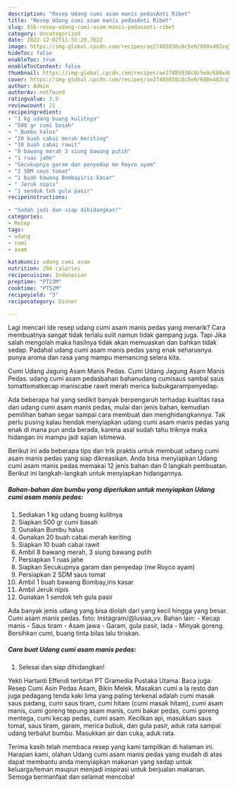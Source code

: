 ```yaml
---
description: "Resep Udang cumi asam manis pedasAnti Ribet"
title: "Resep Udang cumi asam manis pedasAnti Ribet"
slug: 916-resep-udang-cumi-asam-manis-pedasanti-ribet
category: Uncategorized
date: 2022-12-02T11:55:29.762Z
image: https://img-global.cpcdn.com/recipes/ae27485038c8c5e0/680x482cq70/udang-cumi-asam-manis-pedas-foto-resep-utama.jpg
hideToc: false
enableToc: true
enableTocContent: false
thumbnail: https://img-global.cpcdn.com/recipes/ae27485038c8c5e0/680x482cq70/udang-cumi-asam-manis-pedas-foto-resep-utama.jpg
cover: https://img-global.cpcdn.com/recipes/ae27485038c8c5e0/680x482cq70/udang-cumi-asam-manis-pedas-foto-resep-utama.jpg
author: Admin
authorAv: notfound
ratingvalue: 3.9
reviewcount: 21
recipeingredient:
- "1 kg udang buang kulitnya"
- "500 gr cumi basah"
- " Bumbu halus"
- "20 buah cabai merah keriting"
- "10 buah cabai rawit"
- "8 bawang merah 3 siung bawang putih"
- "1 ruas jahe"
- "Secukupnya garam dan penyedap me Royco ayam"
- "2 SDM saus tomat"
- "1 buah bawang Bombayiris kasar"
- " Jeruk nipis"
- "1 sendok teh gula pasir"
recipeinstructions:

- "Sudah jadi dan siap dihidangkan!"
categories:
- Resep
tags:
- udang
- cumi
- asam

katakunci: udang cumi asam 
nutrition: 294 calories
recipecuisine: Indonesian
preptime: "PT23M"
cooktime: "PT52M"
recipeyield: "3"
recipecategory: Dinner

---
```



Lagi mencari ide resep udang cumi asam manis pedas yang menarik? Cara membuatnya sangat tidak terlalu sulit namun tidak gampang juga. Tapi Jika salah mengolah maka hasilnya tidak akan memuaskan dan bahkan tidak sedap. Padahal udang cumi asam manis pedas yang enak seharusnya punya aroma dan rasa yang mampu memancing selera kita.


Cumi Udang Jagung Asam Manis Pedas. Cumi Udang Jagung Asam Manis Pedas. udang cumi asam pedasbahan bahanudang cumisaus sambal saus tomattomatkecap maniscabe rawit merah merica bubukgarampenyedap.

Ada beberapa hal yang sedikit banyak berpengaruh terhadap kualitas rasa dari udang cumi asam manis pedas, mulai dari jenis bahan, kemudian pemilihan bahan segar sampai cara membuat dan menghidangkannya. Tak perlu pusing kalau hendak menyiapkan udang cumi asam manis pedas yang enak di mana pun anda berada, karena asal sudah tahu triknya maka hidangan ini mampu jadi sajian istimewa.


Berikut ini ada beberapa tips dan trik praktis untuk membuat udang cumi asam manis pedas yang siap dikreasikan. Anda bisa menyiapkan Udang cumi asam manis pedas memakai 12 jenis bahan dan 0 langkah pembuatan. Berikut ini langkah-langkah untuk menyiapkan hidangannya.

<!--inarticleads1-->

##### Bahan-bahan dan bumbu yang diperlukan untuk menyiapkan Udang cumi asam manis pedas:

1. Sediakan 1 kg udang buang kulitnya
1. Siapkan 500 gr cumi basah
1. Gunakan  Bumbu halus
1. Gunakan 20 buah cabai merah keriting
1. Siapkan 10 buah cabai rawit
1. Ambil 8 bawang merah, 3 siung bawang putih
1. Persiapkan 1 ruas jahe
1. Siapkan Secukupnya garam dan penyedap (me Royco ayam)
1. Persiapkan 2 SDM saus tomat
1. Ambil 1 buah bawang Bombay,iris kasar
1. Ambil  Jeruk nipis
1. Gunakan 1 sendok teh gula pasir


Ada banyak jenis udang yang bisa diolah dari yang kecil hingga yang besar. Cumi asam manis pedas. foto: Instagram/@lusiaa_vv. Bahan lain: - Kecap manis - Saus tiram - Asam jawa - Garam, gula pasir, lada - Minyak goreng. Bersihkan cumi, buang tinta bilas lalu tiriskan. 

<!--inarticleads2-->

##### Cara buat Udang cumi asam manis pedas:


1. Selesai dan siap dihidangkan!

Yekti Hartanti Effendi terbitan PT Gramedia Pustaka Utama. Baca juga: Resep Cumi Asin Pedas Asam, Bikin Melek. Masakan cumi a la resto dan juga pedagang tenda kaki lima yang paling terkenal adalah cumi masak saus padang, cumi saus tiram, cumi hitam (cumi masak hitam), cumi asam manis, cumi goreng tepung asam manis, cumi bakar pedas, cumi goreng mentega, cumi kecap pedas, cumi asam. Kecilkan api, masukkan saus tomat, saus tiram, garam, merica bubuk, dan gula pasir, aduk rata sampai udang terbalut bumbu. Masukkan air dan cuka, aduk rata. 

Terima kasih telah membaca resep yang kami tampilkan di halaman ini. Harapan kami, olahan Udang cumi asam manis pedas yang mudah di atas dapat membantu anda menyiapkan makanan yang sedap untuk keluarga/teman maupun menjadi inspirasi untuk berjualan makanan. Semoga bermanfaat dan selamat mencoba!
